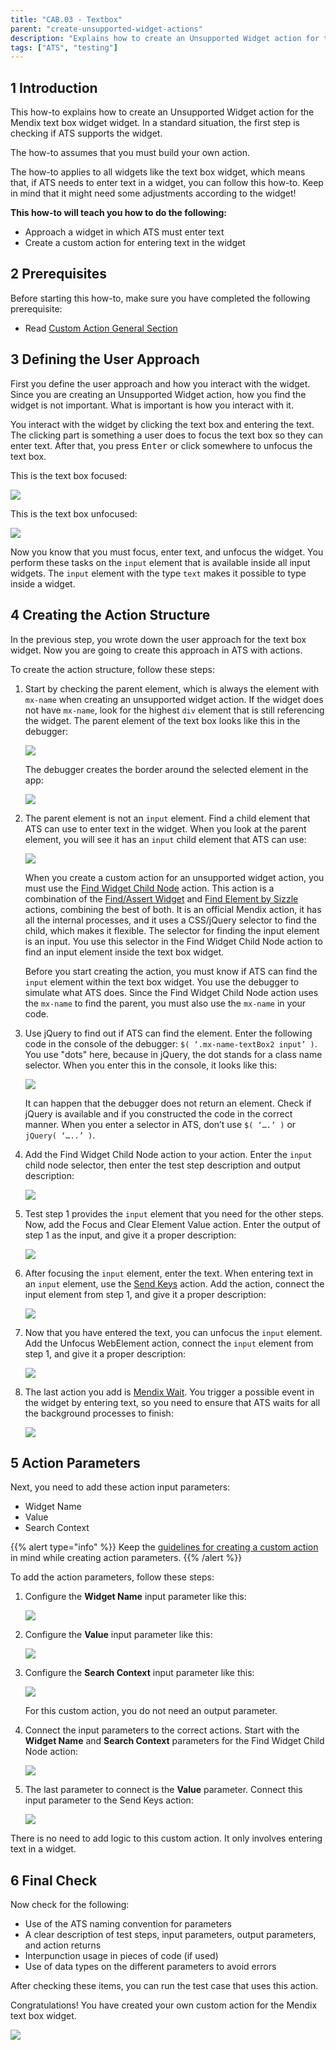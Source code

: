 ```yaml
---
title: "CAB.03 - Textbox"
parent: "create-unsupported-widget-actions"
description: "Explains how to create an Unsupported Widget action for the Mendix text box widget."
tags: ["ATS", "testing"]
---
```


## 1 Introduction

This how-to explains how to create an Unsupported Widget action for the Mendix text box widget widget. In a standard situation, the first step is checking if ATS supports the widget. 

The how-to assumes that you must build your own action.

The how-to applies to all widgets like the text box widget, which means that, if ATS needs to enter text in a widget, you can follow this how-to. Keep in mind that it might need some adjustments according to the widget!

**This how-to will teach you how to do the following:**

* Approach a widget in which ATS must enter text
* Create a custom action for entering text in the widget

## 2 Prerequisites

Before starting this how-to, make sure you have completed the following prerequisite:
 
* Read [Custom Action General Section](custom-action-general)

## 3 Defining the User Approach

First you define the user approach and how you interact with the widget. Since you are creating an Unsupported Widget action, how you find the widget is not important. What is important is how you interact with it.

You interact with the widget by clicking the text box and entering the text. The clicking part is something a user does to focus the text box so they can enter text. After that, you press <kbd>Enter</kbd> or click somewhere to unfocus the text box.

This is the text box focused:

![](attachments/create-unsupported-widget/cab-03-textbox/text-box-focused.png)

This is the text box unfocused:

![](attachments/create-unsupported-widget/cab-03-textbox/text-box-unfocused.png)

Now you know that you must focus, enter text, and unfocus the widget. You perform these tasks on the `input` element that is available inside all input widgets. The `input` element with the type `text` makes it possible to type inside a widget.

## 4 Creating the Action Structure

In the previous step, you wrote down the user approach for the text box widget. Now you are going to create this approach in ATS with actions.

To create the action structure, follow these steps:

1.  Start by checking the parent element, which is always the element with `mx-name` when creating an unsupported widget action. If the widget does not have `mx-name`, look for the highest `div` element that is still referencing the widget. The parent element of the text box looks like this in the debugger:

    ![](attachments/create-unsupported-widget/cab-03-textbox/text-box-parentelement-debugger.png)

    The debugger creates the border around the selected element in the app:

    ![](attachments/create-unsupported-widget/cab-03-textbox/text-box-parentelement-outlined.png)

2.  The parent element is not an `input` element. Find a child element that ATS can use to enter text in the widget. When you look at the parent element, you will see it has an `input` child element that ATS can use:

    ![](attachments/create-unsupported-widget/cab-03-textbox/text-box-childelement-input-debugger.png)

    When you create a custom action for an unsupported widget action, you must use the [Find Widget Child Node](/ats/refguide/rg-version-1/find-widget-child-node) action. This action is a combination of the [Find/Assert Widget](/ats/refguide/rg-version-1/findassert-widget) and [Find Element by Sizzle](/ats/refguide/rg-version-1/find-element-by-sizzle) actions, combining the best of both. It is an official Mendix action, it has all the internal processes, and it uses a CSS/jQuery selector to find the child, which makes it flexible. The selector for finding the input element is an input. You use this selector in the Find Widget Child Node action to find an input element inside the text box widget.

    Before you start creating the action, you must know if ATS can find the `input` element within the text box widget. You use the debugger to simulate what ATS does. Since the Find Widget Child Node action uses the `mx-name` to find the parent, you must also use the `mx-name` in your code.

3.  Use jQuery to find out if ATS can find the element. Enter the following code in the console of the debugger: `$( ‘.mx-name-textBox2 input’ )`. You use "dots" here, because in jQuery, the dot stands for a class name selector. When you enter this in the console, it looks like this:

    ![](attachments/create-unsupported-widget/cab-03-textbox/text-box-childelement-selector.png)

    It can happen that the debugger does not return an element. Check if jQuery is available and if you constructed the code in the correct manner. When you enter a selector in ATS, don’t use `$( ‘….’ )` or `jQuery( ‘…..’ )`.

4.  Add the Find Widget Child Node action to your action. Enter the `input` child node selector, then enter the test step description and output description:

    ![](attachments/create-unsupported-widget/cab-03-textbox/text-box-findwidgetchildnode-add.png)

5.  Test step 1 provides the `input` element that you need for the other steps. Now, add the Focus and Clear Element Value action. Enter the output of step 1 as the input, and give it a proper description:

    ![](attachments/create-unsupported-widget/cab-03-textbox/text-box-focusclearelementvalue-add.png)

6.  After focusing the `input` element, enter the text. When entering text in an `input` element, use the [Send Keys](/ats/refguide/rg-version-1/send-keys) action. Add the action, connect the input element from step 1, and give it a proper description:

    ![](attachments/create-unsupported-widget/cab-03-textbox/text-box-sendkeys-add.png)

7.  Now that you have entered the text, you can unfocus the `input` element. Add the Unfocus WebElement action, connect the `input` element from step 1, and give it a proper description:

    ![](attachments/create-unsupported-widget/cab-03-textbox/text-box-unfocuswebelement-add.png)

8.  The last action you add is [Mendix Wait](/ats/refguide/rg-version-1/mendix-wait). You trigger a possible event in the widget by entering text, so you need to ensure that ATS waits for all the background processes to finish:

    ![](attachments/create-unsupported-widget/cab-03-textbox/text-box-mendix-wait.png)

## 5 Action Parameters

Next, you need to add these action input parameters:

* Widget Name
* Value
* Search Context

{{% alert type="info" %}}
Keep the [guidelines for creating a custom action](/ats/bestpractices/bp-version-1/guidelines-custom-action-1) in mind while creating action parameters. 
{{% /alert %}}

To add the action parameters, follow these steps:

1.  Configure the **Widget Name** input parameter like this:

    ![](attachments/create-unsupported-widget/cab-03-textbox/text-box-widgetname-parameter.png)

2.  Configure the **Value** input parameter like this:

    ![](attachments/create-unsupported-widget/cab-03-textbox/text-box-value-parameter.png)

3.  Configure the **Search Context** input parameter like this:

    ![](attachments/create-unsupported-widget/cab-03-textbox/text-box-searchcontext-parameter.png)

    For this custom action, you do not need an output parameter.

4.  Connect the input parameters to the correct actions. Start with the **Widget Name** and **Search Context** parameters for the Find Widget Child Node action:

    ![](attachments/create-unsupported-widget/cab-03-textbox/text-box-actioninputparameters-findwidgetchildnode.png)

5.  The last parameter to connect is the **Value** parameter. Connect this input parameter to the Send Keys action:

    ![](attachments/create-unsupported-widget/cab-03-textbox/text-box-actioninputparameters-sendkeys.png)

There is no need to add logic to this custom action. It only involves entering text in a widget.

## 6 Final Check

Now check for the following:

*  Use of the ATS naming convention for parameters
*  A clear description of test steps, input parameters, output parameters, and action returns
*  Interpunction usage in pieces of code (if used)
*  Use of data types on the different parameters to avoid errors

After checking these items, you can run the test case that uses this action.

Congratulations! You have created your own custom action for the Mendix text box widget.

![](attachments/create-unsupported-widget/cab-03-textbox/text-box-finishedaction.png)
